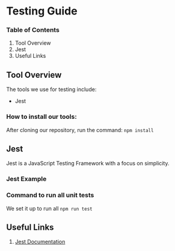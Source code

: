 # Testing Guide
### Table of Contents

1.  Tool Overview
2.  Jest
2.  Useful Links

## Tool Overview
The tools we use for testing include:
-   Jest

### How to install our tools:
After cloning our repository, run the command:
`npm install`

## Jest
Jest is a JavaScript Testing Framework with a focus on simplicity.

### Jest Example

### Command to run all unit tests
We set it up to run all 
```npm run test```

## Useful Links
1. [Jest Documentation](https://jestjs.io/docs/en/getting-started)

